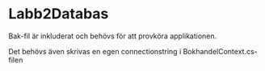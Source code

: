 # Labb2Databas

Bak-fil är inkluderat och behövs för att provköra applikationen. 

Det behövs även skrivas en egen connectionstring i BokhandelContext.cs-filen
